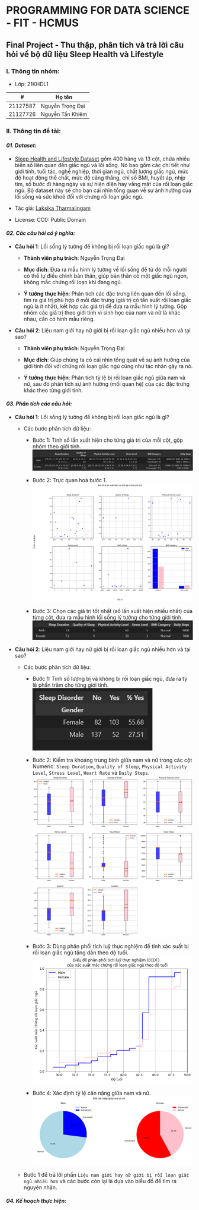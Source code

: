 # PROGRAMMING FOR DATA SCIENCE - FIT - HCMUS

## Final Project - Thu thập, phân tích và trả lời câu hỏi về bộ dữ liệu Sleep Health và Lifestyle

### I. Thông tin nhóm:

- Lớp: 21KHDL1

| #        | Họ tên           |
| -------- | ---------------- |
| 21127587 | Nguyễn Trọng Đại |
| 21127726 | Nguyễn Tấn Khiêm |

### II. Thông tin đề tài:

#### **_01. Dataset:_**

- [Sleep Health and Lifestyle Dataset](https://www.kaggle.com/datasets/uom190346a/sleep-health-and-lifestyle-dataset) gồm 400 hàng và 13 cột, chứa nhiều biến số liên quan đến giấc ngủ và lối sống. Nó bao gồm các chi tiết như giới tính, tuổi tác, nghề nghiệp, thời gian ngủ, chất lượng giấc ngủ, mức độ hoạt động thể chất, mức độ căng thẳng, chỉ số BMI, huyết áp, nhịp tim, số bước đi hàng ngày và sự hiện diện hay vắng mặt của rối loạn giấc ngủ. Bộ dataset này sẽ cho bạn cái nhìn tổng quan về sự ảnh hưởng của lối sống và sức khoẻ đối với chứng rối loạn giấc ngủ.

- Tác giả: [Laksika Tharmalingam](https://www.kaggle.com/uom190346a)
- License: CC0: Public Domain

#### **_02. Các câu hỏi có ý nghĩa:_**

- **Câu hỏi 1**: Lối sống lý tưởng để không bị rối loạn giấc ngủ là gì?

    - **Thành viên phụ trách**: Nguyễn Trọng Đại
    
    - **Mục đích**: Đưa ra mẫu hình lý tưởng về lối sống để từ đó mỗi người có thể tự điều chỉnh bản thân, giúp bản thân có một giấc ngủ ngon, không mắc chứng rối loạn khi đang ngủ.

    - **Ý tưởng thực hiện**: Phân tích các đặc trưng liên quan đến lối sống, tìm ra giá trị phù hợp ở mỗi đặc trưng (giá trị có tần suất rối loạn giấc ngủ là ít nhất), kết hợp các giá trị để đưa ra mẫu hình lý tưởng. Gộp nhóm các giá trị theo giới tính vì sinh học của nam và nữ là khác nhau, cần có hình mẫu riêng.

- **Câu hỏi 2**: Liệu nam giới hay nữ giới bị rối loạn giấc ngủ nhiều hơn và tại sao?

    - **Thành viên phụ trách**: Nguyễn Trọng Đại

    - **Mục đích**: Giúp chúng ta có cái nhìn tổng quát về sự ảnh hưởng của giới tính đối với chứng rối loạn giấc ngủ cũng như tác nhân gây ra nó.

    - **Ý tưởng thực hiện**: Phân tích tỷ lệ bị rối loạn giấc ngủ giữa nam và nữ, sau đó phân tích sự ảnh hưởng (mối quan hệ) của các đặc trưng khác theo từng giới tính.

#### **_03. Phân tích các câu hỏi:_**

- **Câu hỏi 1**: Lối sống lý tưởng để không bị rối loạn giấc ngủ là gì?

    - Các bước phân tích dữ liệu:

        - Bước 1: Tính số lần xuất hiện cho từng giá trị của mỗi cột, gộp nhóm theo giới tính.
![Q1-B1](./Images/q1_b1.png)

        - Bước 2: Trực quan hoá bước 1.
![Q1-B2](./Images/q1_b2.png)

        - Bước 3: Chọn các giá trị tốt nhất (số lần xuất hiện nhiều nhất) của từng cột, đưa ra mẫu hình lối sống lý tưởng cho từng giới tính.
![Q1-B3](./Images/q1_b3.png)

- **Câu hỏi 2**: Liệu nam giới hay nữ giới bị rối loạn giấc ngủ nhiều hơn và tại sao?

    - Các bước phân tích dữ liệu:

        - Bước 1: Tính số lượng bị và không bị rối loạn giấc ngủ, đưa ra tỷ lệ phần trăm cho từng giới tính.
![Q2-B1](./Images/q2_b1.png)

        - Bước 2: Kiểm tra khoảng trung bình giữa nam và nữ trong các cột Numeric: `Sleep Duration`, `Quality of Sleep`, `Physical Activity Level`, `Stress Level`, `Heart Rate` và `Daily Steps`.
![Q2-B2](./Images/q2_b2.png)

        - Bước 3: Dùng phân phối tích luỹ thực nghiệm để tính xác suất bị rối loạn giấc ngủ tăng dần theo độ tuổi.
![Q2-B3](./Images/q2_b3.png)

        - Bước 4: Xác định tỷ lệ cân nặng giữa nam và nữ.
![Q2-B4](./Images/q2_b4.png)

    - Bước 1 để trả lời phần `Liệu nam giới hay nữ giới bị rối loạn giấc ngủ nhiều hơn` và các bước còn lại là dựa vào biểu đồ để tìm ra nguyên nhân.

#### **_04. Kế hoạch thực hiện:_**